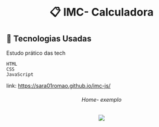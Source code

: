 <h1 align="center">
     📋 IMC- Calculadora 
</h12>



## :rocket: Tecnologias Usadas
Estudo prático das tech
```
HTML
CSS
JavaScript
```
link: https://sara01romao.github.io/imc-js/

<h6 align="center">   Home- exemplo</h6>

<p align="center">
  <img max-width="auto" height="auto"  src="https://user-images.githubusercontent.com/46323667/133540534-714db2c1-0cee-400c-beb7-d287978083ca.png">

